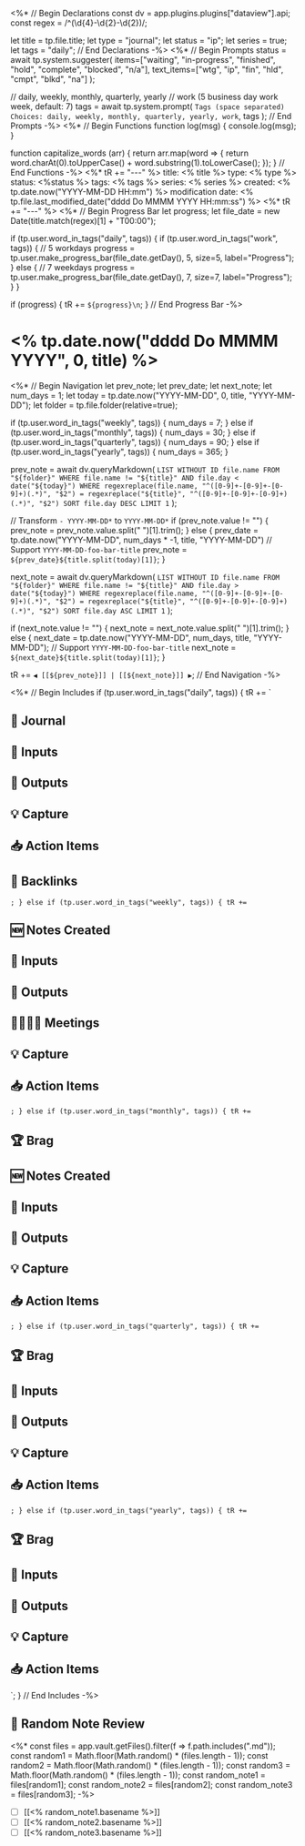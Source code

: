 <%*
// Begin Declarations
const dv = app.plugins.plugins["dataview"].api;
const regex = /^(\d{4}-\d{2}-\d{2})/;

let title = tp.file.title;
let type = "journal";
let status = "ip";
let series = true;
let tags = "daily";
// End Declarations
-%>
<%*
// Begin Prompts
status = await tp.system.suggester(
    items=["waiting", "in-progress", "finished", "hold", "complete", "blocked", "n/a"],
    text_items=["wtg", "ip", "fin", "hld", "cmpt", "blkd", "na"]
);

// daily, weekly, monthly, quarterly, yearly
// work (5 business day work week, default: 7)
tags = await tp.system.prompt(
    `Tags (space separated) 
    Choices: daily, weekly, monthly, quarterly, yearly, work`,
    tags
);
// End Prompts
-%>
<%*
// Begin Functions
function log(msg) {
    console.log(msg);
}

function capitalize_words (arr) {
    return arr.map(word => {
        return word.charAt(0).toUpperCase() + word.substring(1).toLowerCase();
    });
}
// End Functions
-%>
<%* tR += "---" %>
title: <% title %>
type: <% type %>
status: <%status %>
tags: <% tags %>
series: <% series %>
created: <% tp.date.now("YYYY-MM-DD HH:mm") %>
modification date: <% tp.file.last_modified_date("dddd Do MMMM YYYY HH:mm:ss") %>
<%* tR += "---" %>
<%*
// Begin Progress Bar
let progress;
let file_date = new Date(title.match(regex)[1] + "T00:00");

if (tp.user.word_in_tags("daily", tags)) {
    if (tp.user.word_in_tags("work", tags)) {
        // 5 workdays
        progress = tp.user.make_progress_bar(file_date.getDay(), 5, size=5, label="Progress");
    } else {
        // 7 weekdays
        progress = tp.user.make_progress_bar(file_date.getDay(), 7, size=7, label="Progress");
    }
}

if (progress) {
    tR += `${progress}\n`;
}
// End Progress Bar
-%>
# <% tp.date.now("dddd Do MMMM YYYY", 0, title) %>
<%*
// Begin Navigation
let prev_note;
let prev_date;
let next_note;
let num_days = 1;
let today = tp.date.now("YYYY-MM-DD", 0, title, "YYYY-MM-DD");
let folder = tp.file.folder(relative=true);

if (tp.user.word_in_tags("weekly", tags)) {
    num_days = 7;
} else if (tp.user.word_in_tags("monthly", tags)) {
    num_days = 30;
} else if (tp.user.word_in_tags("quarterly", tags)) {
    num_days = 90;
} else if (tp.user.word_in_tags("yearly", tags)) {
    num_days = 365;
}

prev_note = await dv.queryMarkdown(
   `LIST WITHOUT ID file.name
    FROM "${folder}"
    WHERE file.name != "${title}" AND file.day < date("${today}")
    WHERE regexreplace(file.name, "^([0-9]+-[0-9]+-[0-9]+)(.*)", "$2") = regexreplace("${title}", "^([0-9]+-[0-9]+-[0-9]+)(.*)", "$2")
    SORT file.day DESC
    LIMIT 1`
);

// Transform `- YYYY-MM-DD*` to `YYYY-MM-DD*`
if (prev_note.value != "") {
    prev_note = prev_note.value.split(" ")[1].trim();
} else {
    prev_date = tp.date.now("YYYY-MM-DD", num_days * -1, title, "YYYY-MM-DD")
    // Support `YYYY-MM-DD-foo-bar-title`
    prev_note = `${prev_date}${title.split(today)[1]}`;
}

next_note = await dv.queryMarkdown(
   `LIST WITHOUT ID file.name
    FROM "${folder}"
    WHERE file.name != "${title}" AND file.day > date("${today}")
    WHERE regexreplace(file.name, "^([0-9]+-[0-9]+-[0-9]+)(.*)", "$2") = regexreplace("${title}", "^([0-9]+-[0-9]+-[0-9]+)(.*)", "$2")
    SORT file.day ASC
    LIMIT 1`
);

if (next_note.value != "") {
    next_note = next_note.value.split(" ")[1].trim();
} else {
    next_date = tp.date.now("YYYY-MM-DD", num_days, title, "YYYY-MM-DD");
    // Support `YYYY-MM-DD-foo-bar-title`
    next_note = `${next_date}${title.split(today)[1]}`;
}

tR += `◀ [[${prev_note}]] | [[${next_note}]] ▶`;
// End Navigation
-%>

<%*
// Begin Includes
if (tp.user.word_in_tags("daily", tags)) {
    tR += `
## 📓 Journal

## 🍗 Inputs

## 💩 Outputs

## 💡 Capture

## 📥 Action Items

## 🔗 Backlinks

`;
} else if (tp.user.word_in_tags("weekly", tags)) {
    tR += `
## 🆕 Notes Created

## 🍗 Inputs

## 💩 Outputs

## 🧛‍♂🧛‍♀ Meetings

## 💡 Capture

## 📥 Action Items

`;
} else if (tp.user.word_in_tags("monthly", tags)) {
    tR += `
## 🏆 Brag

## 🆕 Notes Created

## 🍗 Inputs

## 💩 Outputs

## 💡 Capture

## 📥 Action Items

`;
} else if (tp.user.word_in_tags("quarterly", tags)) {
    tR += `
## 🏆 Brag

## 🍗 Inputs

## 💩 Outputs

## 💡 Capture

## 📥 Action Items

`;
} else if (tp.user.word_in_tags("yearly", tags)) {
    tR += `
## 🏆 Brag

## 🍗 Inputs

## 💩 Outputs

## 💡 Capture

## 📥 Action Items

`;
}
// End Includes
-%>
## 🎲 Random Note Review
<%*
const files = app.vault.getFiles().filter(f => f.path.includes(".md"));
const random1 = Math.floor(Math.random() * (files.length - 1)); const random2 = Math.floor(Math.random() * (files.length - 1)); const random3 = Math.floor(Math.random() * (files.length - 1)); const random_note1 = files[random1];
const random_note2 = files[random2];
const random_note3 = files[random3];
-%>

- [ ] [[<% random_note1.basename %>]]
- [ ] [[<% random_note2.basename %>]]
- [ ] [[<% random_note3.basename %>]]
